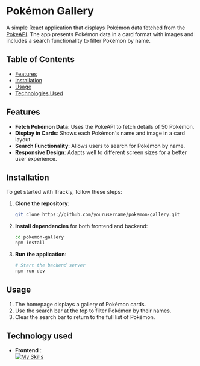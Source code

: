 # Pokémon Gallery

A simple React application that displays Pokémon data fetched from the [PokeAPI](https://pokeapi.co/). The app presents Pokémon data in a card format with images and includes a search functionality to filter Pokémon by name.

## Table of Contents

- [Features](#features)
- [Installation](#installation)
- [Usage](#usage)
- [Technologies Used](#technologies-used)

## Features

- **Fetch Pokémon Data**: Uses the PokeAPI to fetch details of 50 Pokémon.
- **Display in Cards**: Shows each Pokémon's name and image in a card layout.
- **Search Functionality**: Allows users to search for Pokémon by name.
- **Responsive Design**: Adapts well to different screen sizes for a better user experience.

## Installation

To get started with Trackly, follow these steps:

1. **Clone the repository**:

   ```bash
   git clone https://github.com/yourusername/pokemon-gallery.git

   ```

2. **Install dependencies** for both frontend and backend:
   ```bash
   cd pokemon-gallery
   npm install
   ```
3. **Run the application**:

   ```bash
   # Start the backend server
   npm run dev

## Usage
1. The homepage displays a gallery of Pokémon cards.
2. Use the search bar at the top to filter Pokémon by their names.
3. Clear the search bar to return to the full list of Pokémon.

## Technology used

- **Frontend** :<br/>
[![My Skills](https://skillicons.dev/icons?i=html,css,js,react)](https://skillicons.dev)
